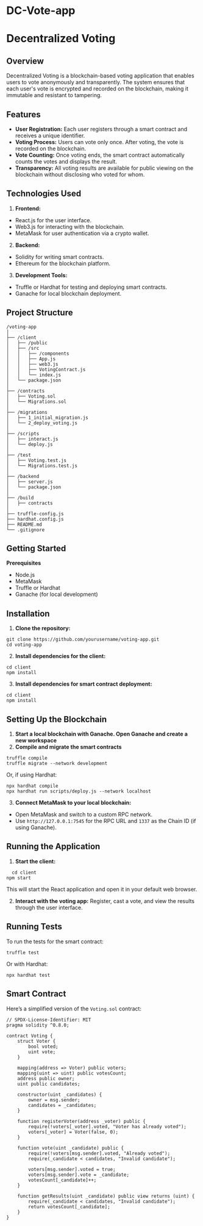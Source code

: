 # DC-Vote-app
# Decentralized Voting
## Overview
Decentralized Voting is a blockchain-based voting application that enables users to vote anonymously and transparently. The system ensures that each user's vote is encrypted and recorded on the blockchain, making it immutable and resistant to tampering.

## Features
* **User Registration:** Each user registers through a smart contract and receives a unique identifier.
* **Voting Process:** Users can vote only once. After voting, the vote is recorded on the blockchain.
* **Vote Counting:** Once voting ends, the smart contract automatically counts the votes and displays the result.
* **Transparency:** All voting results are available for public viewing on the blockchain without disclosing who voted for whom.
## Technologies Used
1. **Frontend:**
* React.js for the user interface.
* Web3.js for interacting with the blockchain.
* MetaMask for user authentication via a crypto wallet.
2. **Backend:**
* Solidity for writing smart contracts.
* Ethereum for the blockchain platform.
3. **Development Tools:**
* Truffle or Hardhat for testing and deploying smart contracts.
* Ganache for local blockchain deployment.

## Project Structure
```
/voting-app
│
├── /client
│   ├── /public
│   ├── /src
│   │   ├── /components
│   │   ├── App.js
│   │   ├── web3.js
│   │   ├── VotingContract.js
│   │   └── index.js
│   └── package.json
│
├── /contracts
│   ├── Voting.sol
│   └── Migrations.sol
│
├── /migrations
│   ├── 1_initial_migration.js
│   └── 2_deploy_voting.js
│
├── /scripts
│   ├── interact.js
│   └── deploy.js
│
├── /test
│   ├── Voting.test.js
│   └── Migrations.test.js
│
├── /backend
│   ├── server.js
│   └── package.json
│
├── /build
│   ├── contracts
│
├── truffle-config.js
├── hardhat.config.js
├── README.md
└── .gitignore
```
## Getting Started
**Prerequisites** 
* Node.js
* MetaMask
* Truffle or Hardhat
* Ganache (for local development)

## Installation
1. **Clone the repository:**
```
git clone https://github.com/yourusername/voting-app.git
cd voting-app
```
2. **Install dependencies for the client:**

```
cd client
npm install
```
3. **Install dependencies for smart contract deployment:**
```
cd client
npm install
```
## Setting Up the Blockchain
1. **Start a local blockchain with Ganache. Open Ganache and create a new workspace** 
2. **Compile and migrate the smart contracts**
```
truffle compile
truffle migrate --network development
```
Or, if using Hardhat:
```
npx hardhat compile
npx hardhat run scripts/deploy.js --network localhost
```
3. **Connect MetaMask to your local blockchain:**

* Open MetaMask and switch to a custom RPC network.
* Use `http://127.0.0.1:7545` for the RPC URL and `1337` as the Chain ID (if using Ganache).

 ## Running the Application
1. **Start the client:**
 ```
   cd client
npm start
```
This will start the React application and open it in your default web browser.

2. **Interact with the voting app:**  Register, cast a vote, and view the results through the user interface.

## Running Tests
To run the tests for the smart contract:

```
truffle test
```
Or with Hardhat:
```
npx hardhat test
```
## Smart Contract
Here’s a simplified version of the `Voting.sol` contract:
```
// SPDX-License-Identifier: MIT
pragma solidity ^0.8.0;

contract Voting {
    struct Voter {
        bool voted;
        uint vote;
    }

    mapping(address => Voter) public voters;
    mapping(uint => uint) public votesCount;
    address public owner;
    uint public candidates;

    constructor(uint _candidates) {
        owner = msg.sender;
        candidates = _candidates;
    }

    function registerVoter(address _voter) public {
        require(!voters[_voter].voted, "Voter has already voted");
        voters[_voter] = Voter(false, 0);
    }

    function vote(uint _candidate) public {
        require(!voters[msg.sender].voted, "Already voted");
        require(_candidate < candidates, "Invalid candidate");

        voters[msg.sender].voted = true;
        voters[msg.sender].vote = _candidate;
        votesCount[_candidate]++;
    }

    function getResults(uint _candidate) public view returns (uint) {
        require(_candidate < candidates, "Invalid candidate");
        return votesCount[_candidate];
    }
}
```

